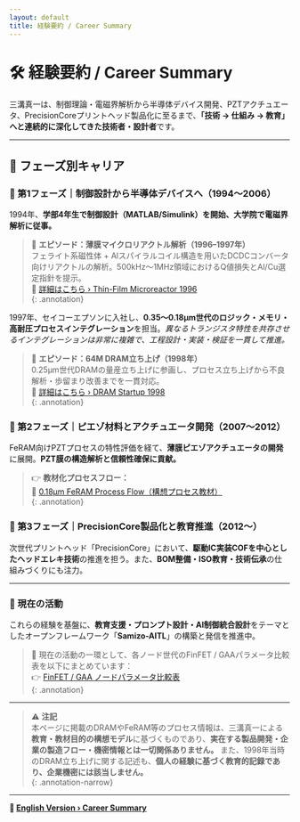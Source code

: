 ```yaml
---
layout: default 
title: 経験要約 / Career Summary
---
```


# 🛠️ 経験要約 / Career Summary

三溝真一は、制御理論・電磁界解析から半導体デバイス開発、PZTアクチュエータ、PrecisionCoreプリントヘッド製品化に至るまで、**「技術 → 仕組み → 教育」へと連続的に深化してきた技術者・設計者**です。

---

## 📘 フェーズ別キャリア

### 🔹 第1フェーズ｜制御設計から半導体デバイスへ（1994〜2006）

1994年、**学部4年生で制御設計（MATLAB/Simulink）を開始、大学院で電磁界解析に従事。**

> 🧪 **エピソード：薄膜マイクロリアクトル解析（1996–1997年）**  
> フェライト系磁性体 + Alスパイラルコイル構造を用いたDCDCコンバータ向けリアクトルの解析。500kHz〜1MHz領域におけるQ値損失とAl/Cu選定指針を提示。  
> 🔗 [詳細はこちら › Thin-Film Microreactor 1996](https://samizo-aitl.github.io/Edusemi-Plus/archive/in1996/thinfilm_microreactor.html)  
{: .annotation}

1997年、セイコーエプソンに入社し、**0.35〜0.18μm世代のロジック・メモリ・高耐圧プロセスインテグレーション**を担当。*異なるトランジスタ特性を共存させるインテグレーションは非常に複雑で、工程設計・実装・検証を一貫して推進。*

> 🧩 **エピソード：64M DRAM立ち上げ（1998年）**  
> 0.25μm世代DRAMの量産立ち上げに参画し、プロセス立ち上げから不良解析・歩留まり改善までを一貫対応。  
> 🔗 [詳細はこちら › DRAM Startup 1998](https://samizo-aitl.github.io/Edusemi-Plus/archive/in1998/DRAM_Startup_64M_1998.html)  
{: .annotation}

### 🔹 第2フェーズ｜ピエゾ材料とアクチュエータ開発（2007〜2012）

FeRAM向けPZTプロセスの特性評価を経て、**薄膜ピエゾアクチュエータの開発**に展開。**PZT膜の構造解析と信頼性確保に貢献。**

> 👉 **教材化プロセスフロー：**  
> 📘 [0.18μm FeRAM Process Flow（構想プロセス教材）](https://samizo-aitl.github.io/Edusemi-v4x/d_chapter1_memory_technologies/doc_FeRAM/0.18um_FeRAM_ProcessFlow)  
{: .annotation}

### 🔹 第3フェーズ｜PrecisionCore製品化と教育推進（2012〜）

次世代プリントヘッド「PrecisionCore」において、**駆動IC実装COFを中心としたヘッドエレキ技術**の推進を担う。また、**BOM整備・ISO教育・技術伝承**の仕組みづくりにも注力。

---

### 🎯 現在の活動

これらの経験を基盤に、**教育支援・プロンプト設計・AI制御統合設計**をテーマとしたオープンフレームワーク「**Samizo-AITL**」の構築と発信を推進中。

> 📌 現在の活動の一環として、各ノード世代のFinFET / GAAパラメータ比較表を以下にまとめています：  
> 👉 [FinFET / GAA ノードパラメータ比較表](https://samizo-aitl.github.io/Edusemi-v4x/f_chapter1_finfet_gaa/appendixf1_05_node_params)  
{: .annotation}

---

> ⚠️ **注記**  
> 本ページに掲載のDRAMやFeRAM等のプロセス情報は、三溝真一による**教育・教材目的の構想モデル**に基づくものであり、**実在する製品開発・企業の製造フロー・機密情報とは一切関係ありません。** また、1998年当時のDRAM立ち上げに関する記述も、**個人の経験に基づく教育的記録であり、企業機密には該当しません。**  
{: .annotation-narrow}

---

**🔗 [English Version › Career Summary](./career-summary_en.md)**
